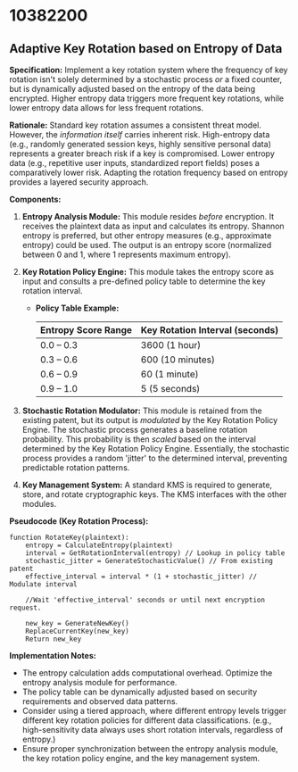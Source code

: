 # 10382200

## Adaptive Key Rotation based on Entropy of Data

**Specification:** Implement a key rotation system where the frequency of key rotation isn't solely determined by a stochastic process *or* a fixed counter, but is dynamically adjusted based on the entropy of the data being encrypted. Higher entropy data triggers more frequent key rotations, while lower entropy data allows for less frequent rotations.

**Rationale:**  Standard key rotation assumes a consistent threat model.  However, the *information itself* carries inherent risk. High-entropy data (e.g., randomly generated session keys, highly sensitive personal data) represents a greater breach risk if a key is compromised.  Lower entropy data (e.g., repetitive user inputs, standardized report fields) poses a comparatively lower risk.  Adapting the rotation frequency based on entropy provides a layered security approach.

**Components:**

1.  **Entropy Analysis Module:**  This module resides *before* encryption. It receives the plaintext data as input and calculates its entropy.  Shannon entropy is preferred, but other entropy measures (e.g., approximate entropy) could be used. The output is an entropy score (normalized between 0 and 1, where 1 represents maximum entropy).

2.  **Key Rotation Policy Engine:** This module takes the entropy score as input and consults a pre-defined policy table to determine the key rotation interval.  

    *   **Policy Table Example:**

        | Entropy Score Range | Key Rotation Interval (seconds) |
        |-----------------------|---------------------------------|
        | 0.0 – 0.3            | 3600 (1 hour)                   |
        | 0.3 – 0.6            | 600 (10 minutes)                 |
        | 0.6 – 0.9            | 60 (1 minute)                    |
        | 0.9 – 1.0            | 5 (5 seconds)                    |

3.  **Stochastic Rotation Modulator:** This module is retained from the existing patent, but its output is *modulated* by the Key Rotation Policy Engine. The stochastic process generates a baseline rotation probability. This probability is then *scaled* based on the interval determined by the Key Rotation Policy Engine.  Essentially, the stochastic process provides a random 'jitter' to the determined interval, preventing predictable rotation patterns.

4.  **Key Management System:** A standard KMS is required to generate, store, and rotate cryptographic keys. The KMS interfaces with the other modules.

**Pseudocode (Key Rotation Process):**

```
function RotateKey(plaintext):
    entropy = CalculateEntropy(plaintext)
    interval = GetRotationInterval(entropy) // Lookup in policy table
    stochastic_jitter = GenerateStochasticValue() // From existing patent
    effective_interval = interval * (1 + stochastic_jitter) // Modulate interval

    //Wait 'effective_interval' seconds or until next encryption request.
    
    new_key = GenerateNewKey()
    ReplaceCurrentKey(new_key)
    Return new_key
```

**Implementation Notes:**

*   The entropy calculation adds computational overhead.  Optimize the entropy analysis module for performance.
*   The policy table can be dynamically adjusted based on security requirements and observed data patterns.
*   Consider using a tiered approach, where different entropy levels trigger different key rotation policies for different data classifications.  (e.g., high-sensitivity data always uses short rotation intervals, regardless of entropy.)
*   Ensure proper synchronization between the entropy analysis module, the key rotation policy engine, and the key management system.